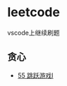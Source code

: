# leetcode
vscode上继续刷题
## 贪心
- [55 跳跃游戏I](https://github.com/atomqin/leetcode/blob/master/55.%E8%B7%B3%E8%B7%83%E6%B8%B8%E6%88%8F.java)
